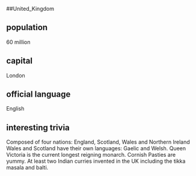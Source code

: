 ##United_Kingdom
## population
60 million

## capital
London
 
## official language
English

## interesting trivia
Composed of four nations: England, Scotland, Wales and Northern Ireland
Wales and Scotland have their own languages: Gaelic and Welsh.
Queen Victoria is the current longest reigning monarch. 
Cornish Pasties are yummy.
At least two Indian curries invented in the UK including the tikka masala and balti.


